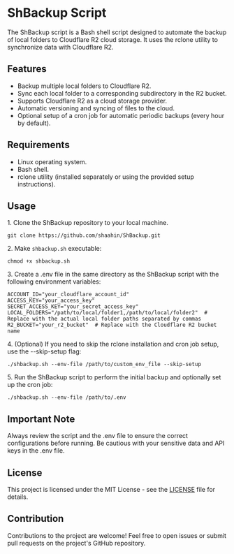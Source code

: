 ShBackup Script
===============

The ShBackup script is a Bash shell script designed to automate the backup of local folders to Cloudflare R2 cloud storage. It uses the rclone utility to synchronize data with Cloudflare R2.

Features
--------

*   Backup multiple local folders to Cloudflare R2.
*   Sync each local folder to a corresponding subdirectory in the R2 bucket.
*   Supports Cloudflare R2 as a cloud storage provider.
*   Automatic versioning and syncing of files to the cloud.
*   Optional setup of a cron job for automatic periodic backups (every hour by default).

Requirements
------------

*   Linux operating system.
*   Bash shell.
*   rclone utility (installed separately or using the provided setup instructions).

Usage
-----

1\. Clone the ShBackup repository to your local machine.

    git clone https://github.com/shaahin/ShBackup.git

2\. Make `shbackup.sh` executable:

    chmod +x shbackup.sh

3\. Create a .env file in the same directory as the ShBackup script with the following environment variables:

    
    ACCOUNT_ID="your_cloudflare_account_id"
    ACCESS_KEY="your_access_key"
    SECRET_ACCESS_KEY="your_secret_access_key"
    LOCAL_FOLDERS="/path/to/local/folder1,/path/to/local/folder2"  # Replace with the actual local folder paths separated by commas
    R2_BUCKET="your_r2_bucket"  # Replace with the Cloudflare R2 bucket name
    

4\. (Optional) If you need to skip the rclone installation and cron job setup, use the --skip-setup flag:

    
    ./shbackup.sh --env-file /path/to/custom_env_file --skip-setup
    

5\. Run the ShBackup script to perform the initial backup and optionally set up the cron job:
   
    ./shbackup.sh --env-file /path/to/.env
    

Important Note
--------------

Always review the script and the .env file to ensure the correct configurations before running. Be cautious with your sensitive data and API keys in the .env file.

License
-------

This project is licensed under the MIT License - see the [LICENSE](LICENSE) file for details.

Contribution
------------

Contributions to the project are welcome! Feel free to open issues or submit pull requests on the project's GitHub repository.
